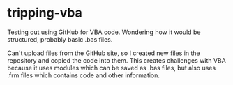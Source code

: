 # tripping-vba
Testing out using GitHub for VBA code. Wondering how it would be structured, probably basic .bas files.

Can't upload files from the GitHub site, so I created new files in the repository and copied the code into them.
This creates challenges with VBA because it uses modules which can be saved as .bas files, but also uses .frm files which contains code and other information.

